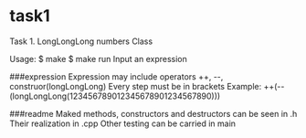 # task1
Task 1. LongLongLong numbers Class

Usage:
 $ make
 $ make run
 Input an expression

###expression
Expression may include operators ++, --, construor(longLongLong)
Every step must be in brackets
Example:
++(--(longLongLong(123456789012345678901234567890)))

###readme
Maked methods, constructors and destructors can be seen in .h
Their realization in .cpp
Other testing can be carried in main
